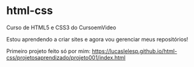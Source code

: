 # html-css
 Curso de HTML5 e CSS3 do CursoemVideo

 Estou aprendendo a criar sites e agora vou gerenciar meus repositórios!

 Primeiro projeto feito só por mim:
 https://lucaslelesp.github.io/html-css/projetosaprendizado/projeto001/index.html
